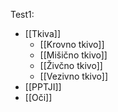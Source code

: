 Test1:
- [[Tkiva]]
	- [[Krovno tkivo]]
	- [[Mišično tkivo]]
	- [[Živčno tkivo]]
	- [[Vezivno tkivo]] 
- [[PPTJI]]
- [[Oči]]